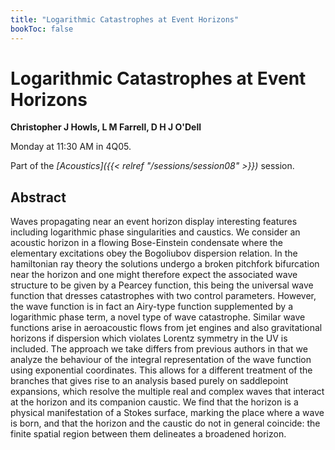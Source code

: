```yaml
---
title: "Logarithmic Catastrophes at Event Horizons"
bookToc: false
---
```


# Logarithmic Catastrophes at Event Horizons

**Christopher J Howls, L M Farrell, D H J O'Dell**

Monday at 11:30 AM in 4Q05.

Part of the *[Acoustics]({{< relref "/sessions/session08" >}})* session.

## Abstract

Waves propagating near an event horizon display interesting features including logarithmic phase singularities and caustics. We consider an acoustic horizon in a flowing Bose-Einstein condensate where the elementary excitations obey the Bogoliubov dispersion relation. In the hamiltonian ray theory the solutions undergo a broken pitchfork bifurcation near the horizon and one might therefore expect the associated wave structure to be given by a Pearcey function, this being the universal wave function that dresses catastrophes with two control parameters. However, the wave function is in fact an Airy-type function supplemented by a logarithmic phase term, a novel type of wave catastrophe. Similar wave functions arise in aeroacoustic flows from jet engines and also gravitational horizons if dispersion which violates Lorentz symmetry in the UV is included. The approach we take differs from previous authors in that we analyze the behaviour of the integral representation of the wave function using exponential coordinates. This allows for a different treatment of the branches that gives rise to an analysis based purely on saddlepoint expansions, which resolve the multiple real and complex waves that interact at the horizon and its companion caustic. We find that the horizon is a physical manifestation of a Stokes surface, marking the place where a wave is born, and that the horizon and the caustic do not in general coincide: the finite spatial region between them delineates a broadened horizon. 


